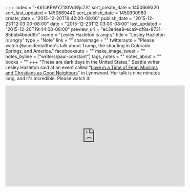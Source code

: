 +++
index = "-K61cKRWYZ1StVdWjcZA"
sort_create_date = 1450669320
sort_last_updated = 1450669440
sort_publish_date = 1450900980
create_date = "2015-12-20T19:42:00-08:00"
publish_date = "2015-12-23T12:03:00-08:00"
date = "2015-12-23T12:03:00-08:00"
last_updated = "2015-12-20T19:44:00-08:00"
preview_url = "ec3e4ee8-eca9-df8a-8731-85bbb4bded9c"
name = "Lesley Hazleton is angry"
title = "Lesley Hazleton is angry"
type = "Note"
link = ""
shareimage = ""
twitterauto = "Please watch @accidentaltheo's talk about Trump, the shooting in Colorado Springs, and America."
facebookauto = ""
make_image_tweet = ""
notes_byline = ["writers/paul-constant"]
tags_notes = ""
notes_about = ""
books = ""
+++
"These are dark days in the United States," Seattle writer Lesley Hazleton said at an event called “[Love in a Time of Fear: Muslims and Christians as Good Neighbors](http://catacombchurches.org/2015/11/23/love-in-a-time-of-fear/)" in Lynnwood. Her talk is nine minutes long, and it's incredible. Please watch it:

<iframe width="560" height="315" src="https://www.youtube.com/embed/RhKDsdIeeHo?rel=0" frameborder="0" allowfullscreen></iframe>
